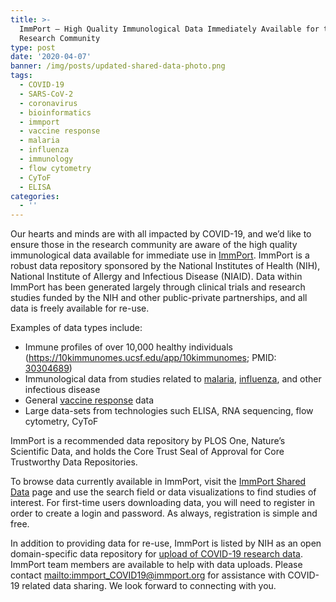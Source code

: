 ```yaml
---
title: >-
  ImmPort – High Quality Immunological Data Immediately Available for the
  Research Community
type: post
date: '2020-04-07'
banner: /img/posts/updated-shared-data-photo.png
tags:
  - COVID-19
  - SARS-CoV-2
  - coronavirus
  - bioinformatics
  - immport
  - vaccine response
  - malaria
  - influenza
  - immunology
  - flow cytometry
  - CyToF
  - ELISA
categories:
  - ''
---
```

Our hearts and minds are with all impacted by COVID-19, and we’d like to ensure those in the research community are aware of the high quality immunological data available for immediate use in [ImmPort](https://www.immport.org/shared/home). ImmPort is a robust data repository sponsored by the National Institutes of Health (NIH), National Institute of Allergy and Infectious Disease (NIAID). Data within ImmPort has been generated largely through clinical trials and research studies funded by the NIH and other public-private partnerships, and all data is freely available for re-use.

Examples of data types include:

* Immune profiles of over 10,000 healthy individuals (<https://10kimmunomes.ucsf.edu/app/10kimmunomes>; PMID: [30304689](https://www.ncbi.nlm.nih.gov/pubmed/30304689))
* Immunological data from studies related to [malaria](https://www.immport.org/shared/search?filters=study_2_condition_or_disease.condition_preferred:malaria), [influenza](https://www.immport.org/shared/search?filters=study_2_condition_or_disease.condition_preferred:influenza), and other infectious disease
* General [vaccine response](https://www.immport.org/shared/search?filters=study_categorization.research_focus:Vaccine%20Response) data
* Large data-sets from technologies such ELISA, RNA sequencing, flow cytometry, CyToF

ImmPort is a recommended data repository by PLOS One, Nature’s Scientific Data, and holds the Core Trust Seal of Approval for Core Trustworthy Data Repositories.

To browse data currently available in ImmPort, visit the [ImmPort Shared Data](https://www.immport.org/shared/home) page and use the search field or data visualizations to find studies of interest. For first-time users downloading data, you will need to register in order to create a login and password. As always, registration is simple and free.

In addition to providing data for re-use, ImmPort is listed by NIH as an open domain-specific data repository for [upload of COVID-19 research data](https://www.niaid.nih.gov/news-events/rapidly-share-discover-cite-covid-19-research-results). ImmPort team members are available to help with data uploads. Please contact <mailto:immport_COVID19@immport.org> for assistance with COVID-19 related data sharing. We look forward to connecting with you.
